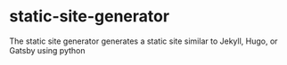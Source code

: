 # static-site-generator
The static site generator generates a static site similar to Jekyll, Hugo, or Gatsby using python

